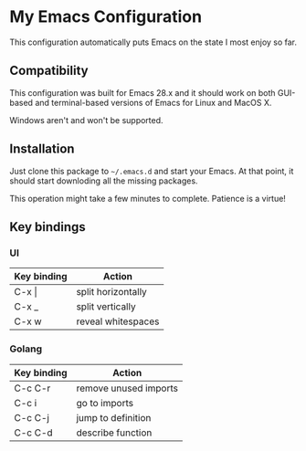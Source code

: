 # My Emacs Configuration

This configuration automatically puts Emacs on the state I most enjoy so far.


## Compatibility

This configuration was built for Emacs 28.x and it should work on both
GUI-based and terminal-based versions of Emacs for Linux and MacOS X.

Windows aren't and won't be supported.


## Installation

Just clone this package to `~/.emacs.d` and start your Emacs. At that point,
it should start downloding all the missing packages.

This operation might take a few minutes to complete. Patience is a virtue!

## Key bindings
### UI
|Key binding|Action
---|---
C-x \||split horizontally
C-x _|split vertically
C-x w|reveal whitespaces


### Golang
|Key binding|Action
---|---
C-c C-r|remove unused imports
C-c i|go to imports
C-c C-j|jump to definition
C-c C-d|describe function

